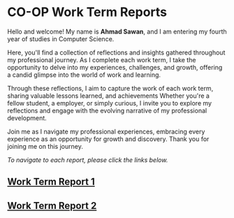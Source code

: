 # CO-OP Work Term Reports


Hello and welcome! My name is **Ahmad Sawan**, and I am entering my fourth year of studies in Computer Science. 

Here, you'll find a collection of reflections and insights gathered throughout my professional journey. As I complete each work term, I take the opportunity to delve into my experiences, challenges, and growth, offering a candid glimpse into the world of work and learning.

Through these reflections, I aim to capture the work of each work term, sharing valuable lessons learned, and achievements 
Whether you're a fellow student, a  employer, or simply curious, I invite you to explore my reflections and engage with the evolving narrative of my professional development.

Join me as I navigate my professional experiences, embracing every experience as an opportunity for growth and discovery. Thank you for joining me on this journey.

_To navigate to each report, please click the links below._


## [Work Term Report 1](./WT1.md)


## [Work Term Report 2](./WT2.md)




